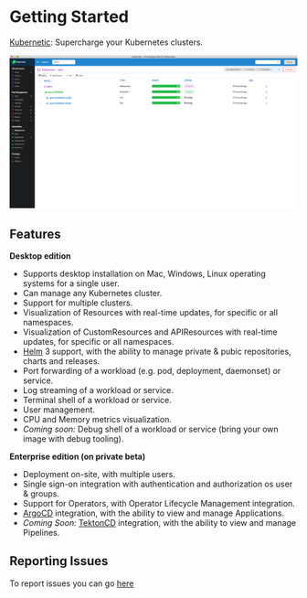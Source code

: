 # Getting Started

[Kubernetic](https://www.kubernetic.com): Supercharge your Kubernetes clusters.

![Deployment of nginx with 2 replicas \(version 1.10-alpine\)](features/images/deployment.png)

## Features

**Desktop edition**

* Supports desktop installation on Mac, Windows, Linux operating systems for a single user.
* Can manage any Kubernetes cluster.
* Support for multiple clusters.
* Visualization of Resources with real-time updates, for specific or all namespaces.
* Visualization of CustomResources and APIResources with real-time updates, for specific or all namespaces.
* [Helm] 3 support, with the ability to manage private & pubic repositories, charts and releases.
* Port forwarding of a workload (e.g. pod, deployment, daemonset) or service.
* Log streaming of a workload or service.
* Terminal shell of a workload or service.
* User management.
* CPU and Memory metrics visualization.
* _Coming soon:_ Debug shell of a workload or service (bring your own image with debug tooling).

**Enterprise edition (on private beta)**

* Deployment on-site, with multiple users.
* Single sign-on integration with authentication and authorization os user & groups.
* Support for Operators, with Operator Lifecycle Management integration.
* [ArgoCD] integration, with the ability to view and manage Applications.
* _Coming Soon:_ [TektonCD] integration, with the ability to view and manage Pipelines.

## Reporting Issues

To report issues you can go [here](https://github.com/harbur/kubernetic/issues)

[Helm]: https://helm.sh/
[ArgoCD]: https://argoproj.github.io/argo-cd/
[TektonCD]: https://tekton.dev/